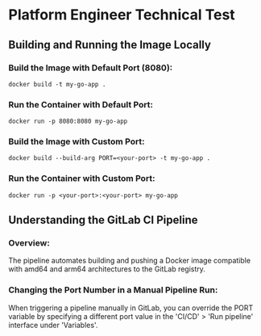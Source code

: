 # Platform Engineer Technical Test

## Building and Running the Image Locally

### Build the Image with Default Port (8080):
  `docker build -t my-go-app .`

### Run the Container with Default Port:
  `docker run -p 8080:8080 my-go-app`

### Build the Image with Custom Port:
  `docker build --build-arg PORT=<your-port> -t my-go-app .`

### Run the Container with Custom Port:
  `docker run -p <your-port>:<your-port> my-go-app`

   

## Understanding the GitLab CI Pipeline

### Overview:
  The pipeline automates building and pushing a Docker image compatible with amd64 and arm64 architectures to the GitLab registry.

### Changing the Port Number in a Manual Pipeline Run:
  When triggering a pipeline manually in GitLab, you can override the PORT variable by specifying a different port value in the 'CI/CD' > 'Run pipeline' interface under 'Variables'.